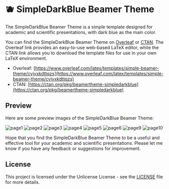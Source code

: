 # 🫐 SimpleDarkBlue Beamer Theme

The SimpleDarkBlue Beamer Theme is a simple template designed for academic and scientific presentations, with dark blue as the main color.

You can find the SimpleDarkBlue Beamer Theme on [Overleaf](https://www.overleaf.com/latex/templates/simple-beamer-theme/cyjyxkdttqzs) or [CTAN](https://ctan.org/pkg/beamertheme-simpledarkblue). The Overleaf link provides an easy-to-use web-based LaTeX editor, while the CTAN link allows you to download the template files for use in your own LaTeX environment.

* Overleaf: [https://www.overleaf.com/latex/templates/simple-beamer-theme/cyjyxkdttqzs](https://www.overleaf.com/latex/templates/simple-beamer-theme/cyjyxkdttqzs) <br>
* CTAN: [https://ctan.org/pkg/beamertheme-simpledarkblue](https://ctan.org/pkg/beamertheme-simpledarkblue)

## Preview

Here are some preview images of the SimpleDarkBlue Beamer Theme:

![page1](img/0001.webp)
![page2](img/0002.webp)
![page3](img/0003.webp)
![page4](img/0004.webp)
![page5](img/0005.webp)
![page6](img/0006.webp)
![page9](img/0009.webp)
![page10](img/0010.webp)

Hope that you find the SimpleDarkBlue Beamer Theme to be a useful and effective tool for your academic and scientific presentations. Please let me know if you have any feedback or suggestions for improvement.

## License
This project is licensed under the Unlicense License - see the [LICENSE](./LICENSE) file for more details.
